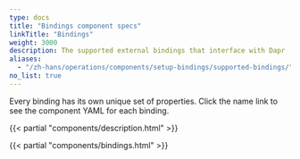 ```yaml
---
type: docs
title: "Bindings component specs"
linkTitle: "Bindings"
weight: 3000
description: The supported external bindings that interface with Dapr
aliases:
  - "/zh-hans/operations/components/setup-bindings/supported-bindings/"
no_list: true
---
```


Every binding has its own unique set of properties. Click the name link to see the component YAML for each binding.


{{< partial "components/description.html" >}}

{{< partial "components/bindings.html" >}}
